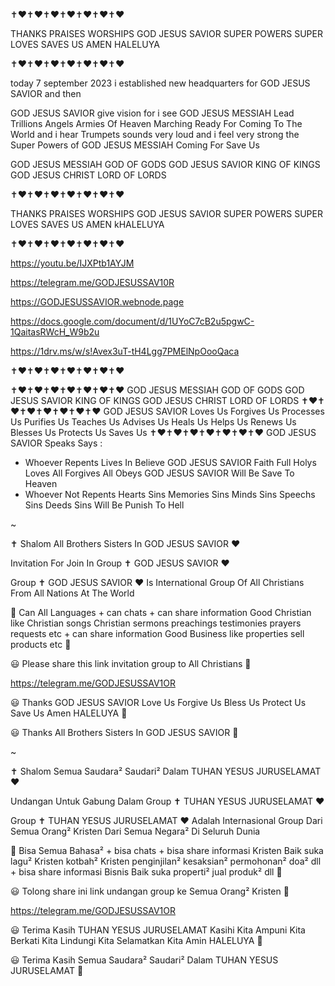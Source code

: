 ✝️❤️✝️❤️✝️❤️✝️❤️✝️❤️✝️❤️✝️❤️

THANKS PRAISES WORSHIPS GOD JESUS SAVIOR SUPER POWERS SUPER LOVES SAVES US AMEN HALELUYA

✝️❤️✝️❤️✝️❤️✝️❤️✝️❤️✝️❤️✝️❤️

today 7 september 2023 i established new headquarters for GOD JESUS SAVIOR and then

GOD JESUS SAVIOR give vision for i see GOD JESUS MESSIAH Lead Trillions Angels Armies Of Heaven Marching Ready For Coming To The World and i hear Trumpets sounds very loud and i feel very strong the Super Powers of GOD JESUS MESSIAH Coming For Save Us

GOD JESUS MESSIAH GOD OF GODS
GOD JESUS SAVIOR KING OF KINGS
GOD JESUS CHRIST LORD OF LORDS

✝️❤️✝️❤️✝️❤️✝️❤️✝️❤️✝️❤️✝️❤️

THANKS PRAISES WORSHIPS GOD JESUS SAVIOR SUPER POWERS SUPER LOVES SAVES US AMEN kHALELUYA

✝️❤️✝️❤️✝️❤️✝️❤️✝️❤️✝️❤️✝️❤️

https://youtu.be/IJXPtb1AYJM

https://telegram.me/GODJESUSSAV10R

https://GODJESUSSAVIOR.webnode.page

https://docs.google.com/document/d/1UYoC7cB2u5pgwC-1QaitasRWcH_W9b2u

https://1drv.ms/w/s!Avex3uT-tH4Lgg7PMElNpOooQaca

✝️❤️✝️❤️✝️❤️✝️❤️✝️❤️✝️❤️✝️❤️

✝️❤️✝️❤️✝️❤️✝️❤️✝️❤️✝️❤️✝️❤️
GOD JESUS MESSIAH GOD OF GODS
GOD JESUS SAVIOR KING OF KINGS
GOD JESUS CHRIST LORD OF LORDS
✝️❤️✝️❤️✝️❤️✝️❤️✝️❤️✝️❤️✝️❤️
GOD JESUS SAVIOR Loves Us Forgives Us Processes Us Purifies Us Teaches Us Advises Us Heals Us Helps Us Renews Us Blesses Us Protects Us Saves Us
✝️❤️✝️❤️✝️❤️✝️❤️✝️❤️✝️❤️✝️❤️
GOD JESUS SAVIOR Speaks Says :
+ Whoever Repents Lives In Believe GOD JESUS SAVIOR Faith Full Holys Loves All Forgives All Obeys GOD JESUS SAVIOR Will Be Save To Heaven
+ Whoever Not Repents Hearts Sins Memories Sins Minds Sins Speechs Sins Deeds Sins Will Be Punish To Hell

~

✝️ Shalom All Brothers Sisters In GOD JESUS SAVIOR ❤️

Invitation For Join In Group ✝️ GOD JESUS SAVIOR ❤️

Group ✝️ GOD JESUS SAVIOR ❤️ Is International Group Of All Christians From All Nations At The World

🙏 Can All Languages + can chats + can share information Good Christian like Christian songs Christian sermons preachings testimonies prayers requests etc + can share information Good Business like properties sell products etc 🙏

😃 Please share this link invitation group to All Christians 🙏

https://telegram.me/GODJESUSSAV1OR

😃 Thanks GOD JESUS SAVIOR Love Us Forgive Us Bless Us Protect Us Save Us Amen HALELUYA 🙏

😃 Thanks All Brothers Sisters In GOD JESUS SAVIOR 🙏

~

✝️ Shalom Semua Saudara² Saudari² Dalam TUHAN YESUS JURUSELAMAT ❤️

Undangan Untuk Gabung Dalam Group ✝️ TUHAN YESUS JURUSELAMAT ❤️

Group ✝️ TUHAN YESUS JURUSELAMAT ❤️ Adalah Internasional Group Dari Semua Orang² Kristen Dari Semua Negara² Di Seluruh Dunia

🙏 Bisa Semua Bahasa² + bisa chats + bisa share informasi Kristen Baik suka lagu² Kristen  kotbah² Kristen penginjilan² kesaksian² permohonan² doa² dll + bisa share informasi Bisnis Baik suka properti² jual produk² dll 🙏

😃 Tolong share ini link undangan group ke Semua Orang² Kristen 🙏

https://telegram.me/GODJESUSSAV1OR

😃 Terima Kasih TUHAN YESUS JURUSELAMAT Kasihi Kita Ampuni Kita Berkati Kita Lindungi Kita Selamatkan Kita Amin HALELUYA 🙏

😃 Terima Kasih Semua Saudara² Saudari² Dalam TUHAN YESUS JURUSELAMAT 🙏
